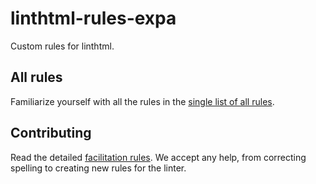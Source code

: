 # linthtml-rules-expa
Custom rules for linthtml.

## All rules
Familiarize yourself with all the rules in the [single list of all rules](docs/list-of-rules.md).

## Contributing
Read the detailed [facilitation rules](./docs/CONTRIBUTING.md). We accept any help, from correcting spelling to creating new rules for the linter.
